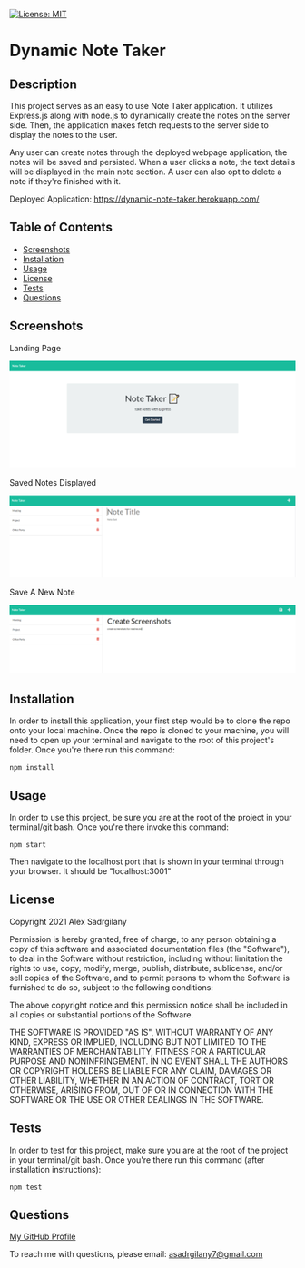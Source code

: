 [![License: MIT](https://img.shields.io/badge/License-MIT-yellow.svg)](https://opensource.org/licenses/MIT)

# Dynamic Note Taker

## Description

This project serves as an easy to use Note Taker application. It utilizes Express.js along with node.js to dynamically create the notes on the server side. Then, the application makes fetch requests to the server side to display the notes to the user.

Any user can create notes through the deployed webpage application, the notes will be saved and persisted. When a user clicks a note, the text details will be displayed in the main note section. A user can also opt to delete a note if they're finished with it.

Deployed Application: https://dynamic-note-taker.herokuapp.com/


## Table of Contents

* [Screenshots](#screenshots)
* [Installation](#installation)
* [Usage](#usage)
* [License](#license)
* [Tests](#tests)
* [Questions](#questions)

## Screenshots

Landing Page

![Website Landing Page](./assets/images/landingpage_screenshot.PNG)

Saved Notes Displayed

![Displayed Notes](./assets/images/notes_screenshot.PNG)

Save A New Note

![Save Note](./assets/images/savenote_screenshot.PNG)

## Installation

In order to install this application, your first step would be to clone the repo onto your local machine. Once the repo is cloned to your machine, you will need to open up your terminal and navigate to the root of this project's folder. Once you're there run this command:

```
npm install
```

## Usage

In order to use this project, be sure you are at the root of the project in your terminal/git bash. Once you're there invoke this command:

```
npm start
```

Then navigate to the localhost port that is shown in your terminal through your browser. It should be "localhost:3001"

## License

Copyright 2021 Alex Sadrgilany

Permission is hereby granted, free of charge, to any person obtaining a copy 
of this software and associated documentation files (the "Software"), to deal 
in the Software without restriction, including without limitation the rights to 
use, copy, modify, merge, publish, distribute, sublicense, and/or sell copies of the 
Software, and to permit persons to whom the Software is furnished to do so, 
subject to the following conditions:

The above copyright notice and this permission notice shall be included in all 
copies or substantial portions of the Software.

THE SOFTWARE IS PROVIDED "AS IS", WITHOUT WARRANTY OF ANY KIND, EXPRESS OR IMPLIED, 
INCLUDING BUT NOT LIMITED TO THE WARRANTIES OF MERCHANTABILITY, FITNESS FOR A 
PARTICULAR PURPOSE AND NONINFRINGEMENT. IN NO EVENT SHALL THE AUTHORS OR COPYRIGHT 
HOLDERS BE LIABLE FOR ANY CLAIM, DAMAGES OR OTHER LIABILITY, WHETHER IN AN ACTION OF 
CONTRACT, TORT OR OTHERWISE, ARISING FROM, OUT OF OR IN CONNECTION WITH THE SOFTWARE 
OR THE USE OR OTHER DEALINGS IN THE SOFTWARE.

## Tests

In order to test for this project, make sure you are at the root of the project in your terminal/git bash. Once you're there run this command (after installation instructions):

```
npm test
```

## Questions

[My GitHub Profile](https://github.com/asadg7)

To reach me with questions, please email: asadrgilany7@gmail.com

